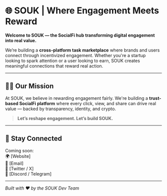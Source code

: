 # 🌐 SOUK | Where Engagement Meets Reward

**Welcome to SOUK — the SocialFi hub transforming digital engagement into real value.**

We’re building a **cross-platform task marketplace** where brands and users connect through incentivized engagement. Whether you're a startup looking to spark attention or a user looking to earn, SOUK creates meaningful connections that reward real action.

---

## 👨‍💻 Our Mission

At SOUK, we believe in rewarding engagement fairly. We're building a **trust-based SocialFi platform** where every click, view, and share can drive real value — backed by transparency, identity, and crypto.

> **Let’s reshape engagement. Let’s build SOUK.**

---

## 🔗 Stay Connected

Coming soon:  
🌍 [Website]  
📧 [Email]  
📱 [Twitter / X]  
💬 [Discord / Telegram]

---

*Built with ❤️ by the SOUK Dev Team*
